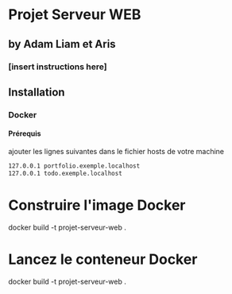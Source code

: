 # Projet Serveur WEB
## by Adam Liam et Aris

### [insert instructions here]


## Installation

### Docker

#### Prérequis
ajouter les lignes suivantes dans le fichier hosts de votre machine

```bash
127.0.0.1 portfolio.exemple.localhost
127.0.0.1 todo.exemple.localhost
```



# Construire l'image Docker
docker build -t projet-serveur-web .

# Lancez le conteneur Docker
docker build -t projet-serveur-web .